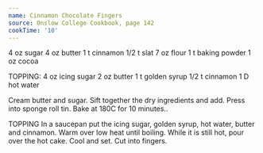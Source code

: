 ```yaml
---
name: Cinnamon Chocolate Fingers
source: Onslow College Cookbook, page 142
cookTime: '10'
---
```


4 oz sugar
4 oz butter
1 t cinnamon
1/2 t slat
7 oz flour
1 t baking powder
1 oz cocoa

TOPPING:
4 oz icing sugar
2 oz butter
1 t golden syrup
1/2 t cinnamon
1 D hot water

Cream butter and sugar.  Sift together the dry ingredients and add.  Press into sponge roll tin.  Bake at 180C for 10 minutes..

TOPPING
In a saucepan put the icing sugar, golden syrup, hot water, butter and cinnamon.  Warm over low heat until boiling.  While it is still hot, pour over the hot cake.  Cool and set.  Cut into fingers.

